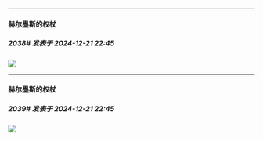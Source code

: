 ﻿
*****

####  赫尔墨斯的权杖  
##### 2038#       发表于 2024-12-21 22:45

<img src="https://p.sda1.dev/20/b75a92c696a1feee3e3ba72eb8687a76/CMP_20241221224449166.jpg" referrerpolicy="no-referrer">

*****

####  赫尔墨斯的权杖  
##### 2039#       发表于 2024-12-21 22:45

<img src="https://p.sda1.dev/20/71a80c0a8540a6ed394cf16b4842e371/CMP_20241221224524570.jpg" referrerpolicy="no-referrer">

